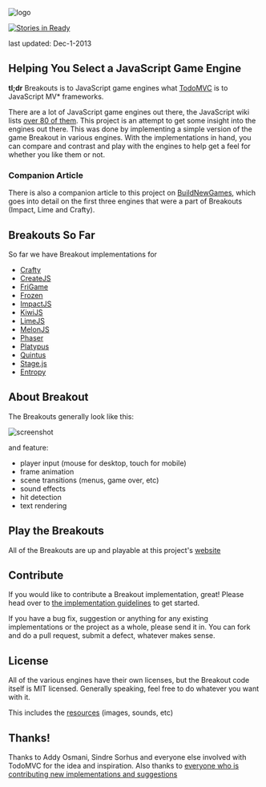 ![logo](https://raw.github.com/city41/breakouts/master/logo.png)

[![Stories in Ready](https://badge.waffle.io/city41/breakouts.png)](http://waffle.io/city41/breakouts)

last updated: Dec-1-2013

## Helping You Select a JavaScript Game Engine

**tl;dr** Breakouts is to JavaScript game engines what [TodoMVC](http://todomvc.com) is to JavaScript MV\* frameworks.

There are a lot of JavaScript game engines out there, the JavaScript wiki lists [over 80 of them](https://github.com/bebraw/jswiki/wiki/Game-Engines). This project is an attempt to get some insight into the engines out there. This was done by implementing a simple version of the game Breakout in various engines. With the implementations in hand, you can compare and contrast and play with the engines to help get a feel for whether you like them or not.

### Companion Article
There is also a companion article to this project on [BuildNewGames](http://buildnewgames.com/game-engine-comparison/), which goes into detail on the first
three engines that were a part of Breakouts (Impact, Lime and Crafty).

## Breakouts So Far

So far we have Breakout implementations for

* [Crafty](http://www.craftyjs.com)
* [CreateJS](http://www.createjs.com)
* [FriGame](http://frigame.org/)
* [Frozen](http://frozenjs.com/)
* [ImpactJS](http://www.impactjs.com)
* [KiwiJS](http://www.kiwijs.org)
* [LimeJS](http://www.limejs.com)
* [MelonJS](http://www.melonjs.org)
* [Phaser](http://phaser.io)
* [Platypus](http://github.com/PBS-KIDS/Platypus)
* [Quintus](http://html5quintus.com/)
* [Stage.js](http://piqnt.com/stage.js/)
* [Entropy](http://github.com/RainPhilosopher/entropy)

## About Breakout

The Breakouts generally look like this:

![screenshot](https://raw.github.com/city41/breakouts/master/breakoutScreenshot.png)

and feature:

* player input (mouse for desktop, touch for mobile)
* frame animation
* scene transitions (menus, game over, etc)
* sound effects
* hit detection
* text rendering

## Play the Breakouts

All of the Breakouts are up and playable at this project's [website](http://jsbreakouts.org)

## Contribute

If you would like to contribute a Breakout implementation, great! Please head over to [the implementation guidelines](https://github.com/city41/breakouts/blob/master/ImplementationGuidelines.md) to get started.

If you have a bug fix, suggestion or anything for any existing implementations or the project as a whole, please send it in. You can fork and do a pull request, submit a defect, whatever makes sense.

## License

All of the various engines have their own licenses, but the Breakout code itself is MIT licensed. Generally speaking, feel free to do whatever you want with it.

This includes the [resources](https://github.com/city41/breakouts/tree/master/resources) (images, sounds, etc)

## Thanks!

Thanks to Addy Osmani, Sindre Sorhus and everyone else involved with TodoMVC for the idea and inspiration. Also thanks to [everyone who is contributing new implementations and suggestions](https://github.com/city41/breakouts/graphs/contributors)
